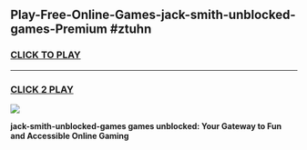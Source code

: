 
## Play-Free-Online-Games-jack-smith-unblocked-games-Premium #ztuhn
<h3>
<a href="https://premium.freeplayer.one?title=jack-smith-unblocked-games&ref=8M">CLICK TO PLAY</a></h3>
<hr>

<h3>
<a href="https://premium.freeplayer.one?title=jack-smith-unblocked-games&ref=8M">CLICK 2 PLAY</a>
  
</h3>

<a href="https://premium.freeplayer.one?title=jack-smith-unblocked-games&ref=8M"><img src="https://clearcache.store/games.png"></a>


**jack-smith-unblocked-games games unblocked: Your Gateway to Fun and Accessible Online Gaming**
